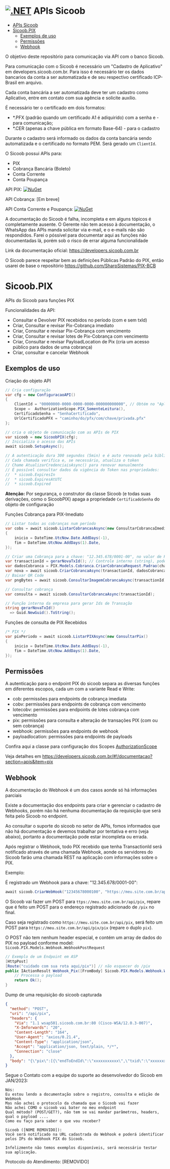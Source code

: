 # [![.NET](https://github.com/SharpSistemas/SicoobAPI/actions/workflows/dotnet.yml/badge.svg)](https://github.com/SharpSistemas/SicoobAPI) APIs Sicoob 

- [ APIs Sicoob](#-apis-sicoob)
- [Sicoob.PIX](#sicoobpix)
  - [Exemplos de uso](#exemplos-de-uso)
  - [Permissões](#permissões)
  - [Webhook](#webhook)

 
O objetivo deste repositório para comunicação via API com o banco Sicoob.

Para comunicação com o Sicoob é necessário um "Cadastro de Aplicativo" em developers.sicoob.com.br. 
Para isso é necessário ter os dados bancarios da conta a ser automatizada e de seu respectivo certificado ICP-Brasil em arquivo.

Cada conta bancária a ser automatizada deve ter um cadastro como Aplicativo, entre em contato com sua agência e solicite auxílio.

É necessário ter o certificado em dois formatos: 
* *.PFX (padrão quando um certificado A1 é adiquirido) com a senha e - para comunicação;
* *.CER (apenas a chave pública em formato Base-64) - para o cadastro

Durante o cadastro será informado os dados da conta bancária sendo automatizada e o certificado no formato PEM. Será gerado um `ClientId`.

O Sicoob possui APIs para:
* PIX
* Cobrança Bancária (Boleto)
* Conta Corrente
* Conta Poupança


API PIX:
[![NuGet](https://buildstats.info/nuget/Sicoob.PIX)](https://www.nuget.org/packages/Sicoob.PIX)

API Cobrança: [Em breve]

API Conta Corrente e Poupança: 
[![NuGet](https://buildstats.info/nuget/Sicoob.Conta)](https://www.nuget.org/packages/Sicoob.Conta)

A documentação do Sicoob é falha, incompleta e em alguns tópicos é completamente ausente.
O Gerente não tem acesso à documentação, o WhatsApp das APIs manda solicitar via e-mail, e o e-mails não são respondidos.
Farei o póssível para documentar aqui as funções não documentadas lá, porém sob o risco de errar alguma funcionalidade


Link da documentação oficial: https://developers.sicoob.com.br

O Sicoob parece respeitar bem as definições Públicas Padrão do PIX, então usarei de base o repositório https://github.com/SharpSistemas/PIX-BCB

# Sicoob.PIX

APIs do Sicoob para funções PIX

Funcionalidades da API:
* Consultar e Devolver PIX recebidos no período (com e sem txId)
* Criar, Consultar e revisar Pix-Cobrança imediato
* Criar, Consultar e revisar Pix-Cobrança com vencimento
* Criar, Consultar e revisar lotes de Pix-Cobrança com vencimento
* Criar, Consultar e revisar PayloadLocation de Pix (cria um acesso público para dados de uma cobrança)
* Criar, consultar e cancelar Webhook

## Exemplos de uso

Criação do objeto API

~~~C#
// Cria configuração
var cfg = new ConfiguracaoAPI()
{
    ClientId = "00000000-0000-0000-0000-000000000000", // Obtém no "Aplicativo" no developers.sicoob.com.br
    Scope =  AuthorizationScope.PIX_SomenteLeitura(),
    CertificadoSenha = "SenhaCertificado",
    UrlCertificadoPFX = "caminho/do/pfx/com/chave/privada.pfx"
};

// cria o objeto de comunicação com as APIs de PIX
var sicoob = new SicoobPIX(cfg);
// Inicializa o acesso das APIs
await sicoob.SetupAsync();

// A autenticação dura 300 segundos (5min) e é auto renovado pela biblioteca
// Cada chamada verifica e, se necessário, atualiza o token
// Chame AtualizarCredenciaisAsync() para renovar manualmente
// É possível consultar dados da vigência do Token nas propriedades:
//  * sicoob.ExpiresIn
//  * sicoob.ExpiresAtUTC
//  * sicoob.Expired
~~~
**Atenção:** Por segurança, o construtor da classe Sicoob (e todas suas derivações, como o SicoobPIX) apaga a propriedade `CertificadoSenha` do objeto de configuração

Funções Cobrança para PIX-Imediato
~~~C#
// Listar todas as cobranças num período
var cobs = await sicoob.ListarCobrancasAsync(new ConsultarCobrancaImediata
{
    inicio = DateTime.UtcNow.Date.AddDays(-1),
    fim = DateTime.UtcNow.AddDays(1).Date,
});

// Criar uma Cobrança para a chave: "12.345.678/0001-00", no valor de R$ 19,90, com limite de 1h para pagamento
var transactionId = gerarNovaTxId(); // Controle interno (string), pode ser um guid (pattern: ^[a-zA-Z0-9]{26,35}$)
var dadosCobranca = PIX.Models.Cobranca.CriarCobrancaRequest.Padrao(chave: "12345678000100", valor: 19.90M, expiracaoSegundos: 3600));
var nova = await sicoob.CriarCobrancaAsync(transactionId, dadosCobranca);
// Baixar QR Code
var pngBytes = await sicoob.ConsultarImagemCobrancaAsync(transactionId);

// Consultar cobrança
var consulta = await sicoob.ConsultarCobrancaAsync(transactionId);

// Função interna da empresa para gerar Ids de Transação
string gerarNovaTxId()
  => Guid.NewGuid().ToString();
~~~

Funções de consulta de PIX Recebidos
~~~C#
/* PIX */
var pixPeriodo = await sicoob.ListarPIXAsync(new ConsultarPix()
{
    inicio = DateTime.UtcNow.Date.AddDays(-1),
    fim = DateTime.UtcNow.AddDays(1).Date,
});
~~~

## Permissões

A autenticação para o endpoint PIX do sicoob separa as diversas funções em diferentes escopos, cada um com a variante Read e Write:

* cob: permissões para endpoints de cobrança imediata
* cobv: permissões para endpoints de cobrança com vencimento
* lotecobv: permissões para endpoints de lotes cobrança com vencimento
* pix: permissões para consulta e alteração de transações PIX (com ou sem cobrança)
* webhook: permissões para endpoints de webhook
* payloadlocation: permissões para endpoints de payloads

Confira aqui a classe para configuração dos Scopes [AuthorizationScope](https://github.com/SharpSistemas/SicoobAPI/blob/main/Sicoob.Shared/Models/AuthorizationScope.cs)

Veja detalhes em https://developers.sicoob.com.br/#!/documentacao?section=apis&item=pix

## Webhook

A documentação do Webhook é um dos casos aonde só há informações parciais

Existe a documentação dos endpoints para criar e gerenciar o cadastro de Webhooks, porém não há nenhuma documentação da requisição que será feita pelo Sicoob no endpoint.

Ao consultar o suporte do sicoob no setor de APIs, fomos informados que não há documentação e devemos trabalhar por tentativa e erro (veja abaixo), portanto a documentação pode estar incompleta ou errada.


Após registrar o Webhook, todo PIX recebido que tenha TransactionId será notificado através de uma chamada Webhook, 
aonde os servidores do Sicoob farão uma chamada REST na aplicação com informações sobre o PIX.

Exemplo:

É registrado um Webhook para a chave: "12.345.678/0001-00":
~~~ C#
await sicoob.CriarWebHook("12345678000100", "https://meu.site.com.br/api/");
~~~

O Sicoob vai fazer um POST para `ttps://meu.site.com.br/api/pix`, repare que é feito um POST para o endereço registrado adicionado de `/pix` no final.

Caso seja registrado como `https://meu.site.com.br/api/pix`, será feito um POST para `https://meu.site.com.br/api/pix/pix` (repare o duplo `pix`).

O POST não tem nenhum header especial, e contém um array de dados do PIX no payload conforme model: `Sicoob.PIX.Models.Webhook.WebhookPostRequest`

~~~C# 
// Exemplo de um Endpoint em ASP
[HttpPost]
[Route("cuidado com sua rota aqui/pix")] // não esquecer do /pix
public IActionResult Webhook_Pix([FromBody] Sicoob.PIX.Models.Webhook.WebhookPostRequest payload){
    // Processa o payload
    return Ok();
}
~~~

Dump de uma requisição do sicoob capturada
~~~ JSON
{
  "method": "POST",
  "uri": "/api/pix",
  "headers": {
    "Via": "1.1 wsap501.sicoob.com.br:80 (Cisco-WSA/12.0.3-007)",
    "X-Imforwards": "20",
    "Content-Length": "164",
    "User-Agent": "axios/0.21.4",
    "Content-Type": "application/json",
    "Accept": "application/json, text/plain, */*",
    "Connection": "close"
  },
  "body": "{\"pix\":[{\"endToEndId\":\"xxxxxxxxxxx\",\"txid\":\"xxxxxxxxxxx\",\"valor\":\"xxx.xx\",\"horario\":\"2020-01-01T00:00:00.000Z\",\"devolucoes\":[]}]}",
}
~~~


Segue o Contato com a equipe do suporte ao desenvolvedor do Sicoob em JAN/2023:
~~~
Nós: 
Eu estou lendo a documentação sobre o registro, consulta e edição de WebHook
Mas não achei o protocolo da chamada que o Sicoob vai fazer
Não achei COMO o sicoob vai bater no meu endpoint
Qual método? (POST/GET?), não tem se vai mandar parâmetros, headers, qual o payload ....
Como eu faço para saber o que vou receber?

Sicoob ([NOME REMOVIDO]):
Você será notificado na URL cadastrada do Webhook e poderá identificar pelos IPs do Webhook PIX do Sicoob.

Infelizmente não temos exemplos disponíveis, será necessário testar sua aplicação.
~~~
Protocolo do Atendimento: [REMOVIDO]

